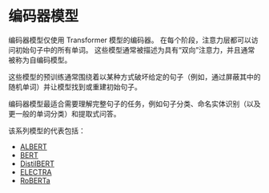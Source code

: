 # 编码器模型

编码器模型仅使用 Transformer 模型的编码器。 在每个阶段，注意力层都可以访问初始句子中的所有单词。 这些模型通常被描述为具有“双向”注意力，并且通常被称为自编码模型。

这些模型的预训练通常围绕着以某种方式破坏给定的句子（例如，通过屏蔽其中的随机单词）并让模型找到或重建初始句子。

编码器模型最适合需要理解完整句子的任务，例如句子分类、命名实体识别（以及更一般的单词分类）和提取式问答。

该系列模型的代表包括：

- [ALBERT](https://huggingface.co/transformers/model_doc/albert.html)
- [BERT](https://huggingface.co/transformers/model_doc/bert.html)
- [DistilBERT](https://huggingface.co/transformers/model_doc/distilbert.html)
- [ELECTRA](https://huggingface.co/transformers/model_doc/electra.html)
- [RoBERTa](https://huggingface.co/transformers/model_doc/roberta.html)

